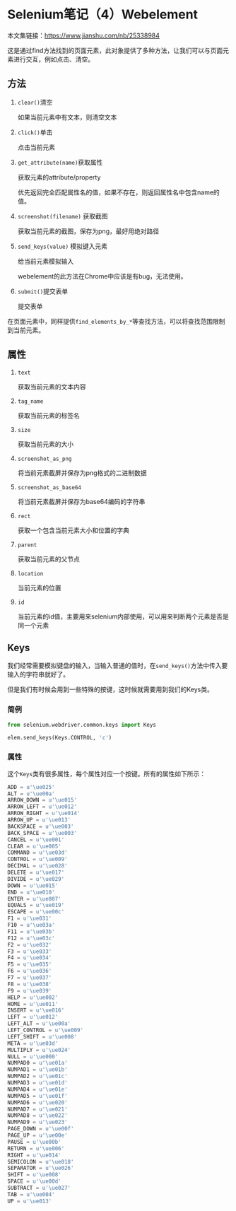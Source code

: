 # Selenium笔记（4）Webelement

本文集链接：https://www.jianshu.com/nb/25338984 



这是通过find方法找到的页面元素，此对象提供了多种方法，让我们可以与页面元素进行交互，例如点击、清空。



## 方法

1. `clear()`清空

   如果当前元素中有文本，则清空文本

2. `click()`单击

   点击当前元素

3. `get_attribute(name)`获取属性

   获取元素的attribute/property

   优先返回完全匹配属性名的值，如果不存在，则返回属性名中包含name的值。 

4. `screenshot(filename)` 获取截图

   获取当前元素的截图，保存为png，最好用绝对路径

5. `send_keys(value)` 模拟键入元素

   给当前元素模拟输入

   webelement的此方法在Chrome中应该是有bug，无法使用。

6. `submit()`提交表单

   提交表单

在页面元素中，同样提供`find_elements_by_*`等查找方法，可以将查找范围限制到当前元素。



## 属性

1. `text`

   获取当前元素的文本内容

2. `tag_name`

   获取当前元素的标签名

3. `size`

   获取当前元素的大小

4. `screenshot_as_png`

   将当前元素截屏并保存为png格式的二进制数据

5. `screenshot_as_base64`

   将当前元素截屏并保存为base64编码的字符串

6. `rect`

   获取一个包含当前元素大小和位置的字典

7. `parent`

   获取当前元素的父节点

8. `location`

   当前元素的位置

9. `id`

   当前元素的id值，主要用来selenium内部使用，可以用来判断两个元素是否是同一个元素



## Keys

我们经常需要模拟键盘的输入，当输入普通的值时，在`send_keys()`方法中传入要输入的字符串就好了。

但是我们有时候会用到一些特殊的按键，这时候就需要用到我们的Keys类。

### 简例

```python
from selenium.webdriver.common.keys import Keys

elem.send_keys(Keys.CONTROL, 'c')
```

### 属性

这个`Keys`类有很多属性，每个属性对应一个按键。所有的属性如下所示：

```python
ADD = u'\ue025'
ALT = u'\ue00a'
ARROW_DOWN = u'\ue015'
ARROW_LEFT = u'\ue012'
ARROW_RIGHT = u'\ue014'
ARROW_UP = u'\ue013'
BACKSPACE = u'\ue003'
BACK_SPACE = u'\ue003'
CANCEL = u'\ue001'
CLEAR = u'\ue005'
COMMAND = u'\ue03d'
CONTROL = u'\ue009'
DECIMAL = u'\ue028'
DELETE = u'\ue017'
DIVIDE = u'\ue029'
DOWN = u'\ue015'
END = u'\ue010'
ENTER = u'\ue007'
EQUALS = u'\ue019'
ESCAPE = u'\ue00c'
F1 = u'\ue031'
F10 = u'\ue03a'
F11 = u'\ue03b'
F12 = u'\ue03c'
F2 = u'\ue032'
F3 = u'\ue033'
F4 = u'\ue034'
F5 = u'\ue035'
F6 = u'\ue036'
F7 = u'\ue037'
F8 = u'\ue038'
F9 = u'\ue039'
HELP = u'\ue002'
HOME = u'\ue011'
INSERT = u'\ue016'
LEFT = u'\ue012'
LEFT_ALT = u'\ue00a'
LEFT_CONTROL = u'\ue009'
LEFT_SHIFT = u'\ue008'
META = u'\ue03d'
MULTIPLY = u'\ue024'
NULL = u'\ue000'
NUMPAD0 = u'\ue01a'
NUMPAD1 = u'\ue01b'
NUMPAD2 = u'\ue01c'
NUMPAD3 = u'\ue01d'
NUMPAD4 = u'\ue01e'
NUMPAD5 = u'\ue01f'
NUMPAD6 = u'\ue020'
NUMPAD7 = u'\ue021'
NUMPAD8 = u'\ue022'
NUMPAD9 = u'\ue023'
PAGE_DOWN = u'\ue00f'
PAGE_UP = u'\ue00e'
PAUSE = u'\ue00b'
RETURN = u'\ue006'
RIGHT = u'\ue014'
SEMICOLON = u'\ue018'
SEPARATOR = u'\ue026'
SHIFT = u'\ue008'
SPACE = u'\ue00d'
SUBTRACT = u'\ue027'
TAB = u'\ue004'
UP = u'\ue013'
```


